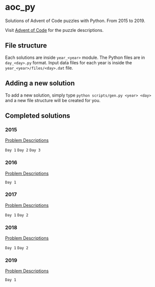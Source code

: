 # aoc_py

Solutions of Advent of Code puzzles with Python. From 2015 to 2019.

Visit [Advent of Code](http://adventofcode.com) for the puzzle descriptions.

## File structure

Each solutions are inside `year_<year>` module. The Python files are in `day_<day>.py` format. Input data files for each
year is inside the `year_<year>/files/<day>.dat` file.


## Adding a new solution

To add a new solution, simply type `python scripts/gen.py <year> <day>` and a new file structure will be created for you.

## Completed solutions

### 2015

[Problem Descriptions](http://adventofcode.com/2015)

`Day 1` `Day 2` `Day 3`

### 2016

[Problem Descriptions](http://adventofcode.com/2016)

`Day 1`

### 2017

[Problem Descriptions](http://adventofcode.com/2017)

`Day 1` `Day 2`

### 2018

[Problem Descriptions](http://adventofcode.com/2018)

`Day 1` `Day 2`

### 2019

[Problem Descriptions](http://adventofcode.com/2019)

`Day 1`

